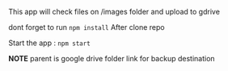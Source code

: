 This app will check files on /images folder and upload to gdrive

dont forget to run `npm install` After clone repo

Start the app :
`npm start`

**NOTE**
parent is google drive folder link for backup destination
